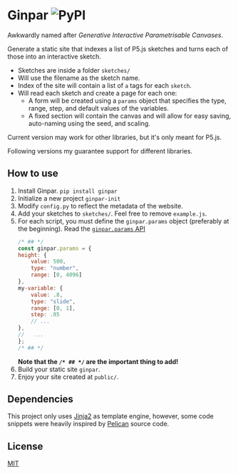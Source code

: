 # Ginpar ![PyPI](https://img.shields.io/pypi/v/ginpar)

Awkwardly named after _Generative Interactive Parametrisable Canvases_.

Generate a static site that indexes a list of P5.js sketches and turns each of
those into an interactive sketch.

- Sketches are inside a folder `sketches/`
- Will use the filename as the sketch name.
- Index of the site will contain a list of `a` tags for each `sketch`.
- Will read each sketch and create a page for each one:
  - A form will be created using a `params` object that specifies the type,
  range, step, and default values of the variables.
  - A fixed section will contain the canvas and will allow for easy saving,
  auto-naming using the seed, and scaling.

Current version may work for other libraries, but it's only meant for P5.js.

Following versions my guarantee support for different libraries.

## How to use

1. Install Ginpar.
  `pip install ginpar`
1. Initialize a new project
  `ginpar-init`
1. Modify `config.py` to reflect the metadata of the website.
1. Add your sketches to `sketches/`. Feel free to remove `example.js`.
1. For each script, you must define the `ginpar.params` object
  (preferably at the beginning).
  Read the [`ginpar.params` API][params-api]
    ```js
    /* ## */
    const ginpar.params = {
    height: {
        value: 500,
        type: "number",
        range: [0, 4096]
    },
    my-variable: {
        value: .8,
        type: "slide",
        range: [0, 1],
        step: .05
        // ...
    },
    //   ...
    };
    /* ## */
    ```
    **Note that the `/* ## */` are the important thing to add!**
1. Build your static site
  `ginpar`.
1. Enjoy your site created at `public/`.

## Dependencies

This project only uses [Jinja2][jinja] as template engine, however, some code
snippets were heavily inspired by [Pelican][pelican] source code.

## License

[MIT](./LICENSE)

[config-example]:config-example
[params-api]:params-api
[jinja]:https://jinja.palletsprojects.com/
[pelican]:https://getpelican.com